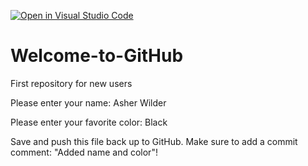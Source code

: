 [![Open in Visual Studio Code](https://classroom.github.com/assets/open-in-vscode-f059dc9a6f8d3a56e377f745f24479a46679e63a5d9fe6f495e02850cd0d8118.svg)](https://classroom.github.com/online_ide?assignment_repo_id=5495033&assignment_repo_type=AssignmentRepo)
# Welcome-to-GitHub
First repository for new users

Please enter your name: Asher Wilder

Please enter your favorite color: Black

Save and push this file back up to GitHub. 
Make sure to add a commit comment: "Added name and color"!
